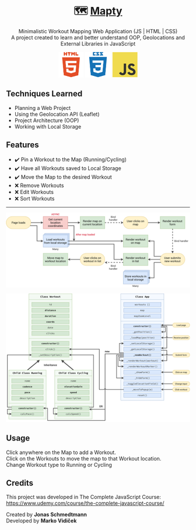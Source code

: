 <br />
<div align="center">
<h1 align="center">🗺️ <a href="https://charming-biscochitos-286413.netlify.app">Mapty</a></h1>

  <p align="center">
    Minimalistic Workout Mapping Web Application (JS | HTML | CSS) <br/>
    A project created to learn and better understand OOP, Geolocations and External Libraries in JavaScript
    <p align="center">
<img src="https://github.com/devicons/devicon/blob/master/icons/html5/html5-plain-wordmark.svg" alt="html5"  width="70" height="70"/>
<img src="https://github.com/devicons/devicon/blob/master/icons/css3/css3-plain-wordmark.svg" alt="css3" width="70" height="70"/>
<img src="https://github.com/devicons/devicon/blob/master/icons/javascript/javascript-original.svg" alt="javascript" width="70" height="70"/>
</p>
  </p>
</div>

## Techniques Learned
- Planning a Web Project
- Using the Geolocation API (Leaflet)
- Project Architecture (OOP)
- Working with Local Storage


## Features
- ✔️ Pin a Workout to the Map (Running/Cycling)
- ✔️ Have all Workouts saved to Local Storage
- ✔️ Move the Map to the desired Workout
- ❌ Remove Workouts
- ❌ Edit Workouts
- ❌ Sort Workouts

------------

<p align="center">
  <img src = "Mapty-flowchart.png" width=700>
</p>

<p align="center">
  <img src = "Mapty-architecture-final.png" width=700>
</p>


## Usage
Click anywhere on the Map to add a Workout. <br/>
Click on the Workouts to move the map to that Workout location. <br/>
Change Workout type to Running or Cycling 

## Credits
This project was developed in The Complete JavaScript Course:
https://www.udemy.com/course/the-complete-javascript-course/

Created by **Jonas Schmedtmann** <br/>
Developed by **Marko Vidiček**
